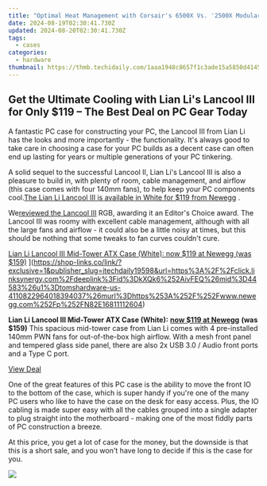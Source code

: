 ```yaml
---
title: "Optimal Heat Management with Corsair's 6500X Vs. ˈ2500X Modular Systems: A Guide to Tailored PC Assembly and Overtuning Potential"
date: 2024-08-19T02:30:41.730Z
updated: 2024-08-20T02:30:41.730Z
tags:
  - cases
categories:
  - hardware
thumbnail: https://thmb.techidaily.com/1aaa1948c8657f1c3ade15a5850d4145b4cb86fea7e0bf45a6a316b50b831479.jpg
---
```


## Get the Ultimate Cooling with Lian Li's Lancool III for Only $119 – The Best Deal on PC Gear Today

A fantastic PC case for constructing your PC, the Lancool III from Lian Li has the looks and more importantly - the functionality. It's always good to take care in choosing a case for your PC builds as a decent case can often end up lasting for years or multiple generations of your PC tinkering.

 A solid sequel to the successful Lancool II, Lian Li's Lancool III is also a pleasure to build in, with plenty of room, cable management, and airflow (this case comes with four 140mm fans), to help keep your PC components cool.[The Lian Li Lancool III is available in White for $119 from Newegg](https://shop-links.co/link/?exclusive=1&publisher_slug=itechdaily19598&url=https%3A%2F%2Fclick.linksynergy.com%2Fdeeplink%3Fid%3DkXQk6%252AivFEQ%26mid%3D44583%26u1%3Dtomshardware-us-5870583523875703881%26murl%3Dhttps%253A%252F%252Fwww.newegg.com%252Fp%252FN82E16811112604) .

 We[reviewed the Lancool III](https://tools.techidaily.com) RGB, awarding it an Editor's Choice award. The Lancool III was roomy with excellent cable management, although with all the large fans and airflow - it could also be a little noisy at times, but this should be nothing that some tweaks to fan curves couldn't cure.

[Lian Li Lancool III Mid-Tower ATX Case (White): now $119 at Newegg (was $159)](https://cdn.mos.cms.futurecdn.net/VCYStz42xzCPBTF4UZMoEP-200-100.png "Lian Li Lancool III Mid-Tower ATX Case (White): now $119 at Newegg (was $159)") ](https://shop-links.co/link/?exclusive=1&publisher_slug=itechdaily19598&url=https%3A%2F%2Fclick.linksynergy.com%2Fdeeplink%3Fid%3DkXQk6%252AivFEQ%26mid%3D44583%26u1%3Dtomshardware-us-4110822964018394037%26murl%3Dhttps%253A%252F%252Fwww.newegg.com%252Fp%252FN82E16811112604)

**Lian Li Lancool III Mid-Tower ATX Case (White):** [**now $119 at Newegg**](https://shop-links.co/link/?exclusive=1&publisher_slug=itechdaily19598&url=https%3A%2F%2Fclick.linksynergy.com%2Fdeeplink%3Fid%3DkXQk6%252AivFEQ%26mid%3D44583%26u1%3Dtomshardware-us-1088481299943128816%26murl%3Dhttps%253A%252F%252Fwww.newegg.com%252Fp%252FN82E16811112604) **(was $159)**
 This spacious mid-tower case from Lian Li comes with 4 pre-installed 140mm PWN fans for out-of-the-box high airflow. With a mesh front panel and tempered glass side panel, there are also 2x USB 3.0 / Audio front ports and a Type C port.

[View Deal](https://shop-links.co/link/?exclusive=1&publisher_slug=itechdaily19598&url=https%3A%2F%2Fclick.linksynergy.com%2Fdeeplink%3Fid%3DkXQk6%252AivFEQ%26mid%3D44583%26u1%3Dtomshardware-us-4110822964018394037%26murl%3Dhttps%253A%252F%252Fwww.newegg.com%252Fp%252FN82E16811112604)

 One of the great features of this PC case is the ability to move the front IO to the bottom of the case, which is super handy if you're one of the many PC users who like to have the case on the desk for easy access. Plus, the IO cabling is made super easy with all the cables grouped into a single adapter to plug straight into the motherboard - making one of the most fiddly parts of PC construction a breeze.

 At this price, you get a lot of case for the money, but the downside is that this is a short sale, and you won't have long to decide if this is the case for you.

<ins class="adsbygoogle"
     style="display:block"
     data-ad-format="autorelaxed"
     data-ad-client="ca-pub-7571918770474297"
     data-ad-slot="1223367746"></ins>



<ins class="adsbygoogle"
     style="display:block"
     data-ad-client="ca-pub-7571918770474297"
     data-ad-slot="8358498916"
     data-ad-format="auto"
     data-full-width-responsive="true"></ins>



<!-- affiliate ads begin -->
<a href="https://shop.mondly.com/affiliate.php?ACCOUNT=ATISTUDI&AFFILIATE=108875&PATH=https%3A%2F%2Fwww.mondly.com%3FAFFILIATE%3D108875%26RESOURCE%3D%2BGeneral%2B970x90%2B"><img src="https://secure.avangate.com/images/merchant/69c418c33ec2e1a4267fa9bb77fa1428/general-970x90.gif" border="0"></a>
<!-- affiliate ads end -->
